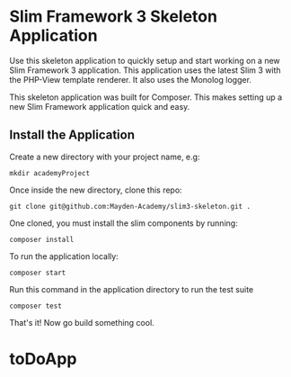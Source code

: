 # Slim Framework 3 Skeleton Application

Use this skeleton application to quickly setup and start working on a new Slim Framework 3 application. This application uses the latest Slim 3 with the PHP-View template renderer. It also uses the Monolog logger.

This skeleton application was built for Composer. This makes setting up a new Slim Framework application quick and easy.

## Install the Application

Create a new directory with your project name, e.g:
```
mkdir academyProject
```

Once inside the new directory, clone this repo:
```
git clone git@github.com:Mayden-Academy/slim3-skeleton.git .
```
One cloned, you must install the slim components by running:
```
composer install
```

To run the application locally:
```
composer start
```

Run this command in the application directory to run the test suite
```
composer test
```
That's it! Now go build something cool.
# toDoApp

